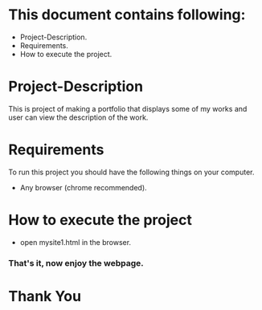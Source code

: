 # This document contains following:
	
- Project-Description.
- Requirements.
- How to execute the project.



# Project-Description
This is project of making a portfolio that displays some of my works and user can view the description of the work.



# Requirements
To run this project you should have the following things on your computer.
	
- Any browser (chrome recommended).


# How to execute the project

- open mysite1.html in the browser.



### That's it, now enjoy the webpage.


# Thank You
